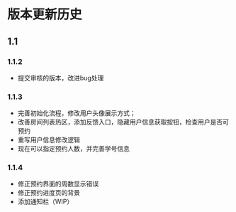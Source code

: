 # 版本更新历史

## 1.1

### 1.1.2

* 提交审核的版本，改进bug处理

### 1.1.3

* 完善初始化流程，修改用户头像展示方式；
* 改善房间列表热区，添加反馈入口，隐藏用户信息获取按钮，检查用户是否可预约
* 重写用户信息修改逻辑
* 现在可以指定预约人数，并完善学号信息

### 1.1.4

* 修正预约界面的周数显示错误
* 修正预约进度页的背景
* 添加通知栏（WIP）